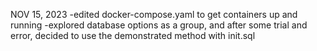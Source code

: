 NOV 15, 2023
    -edited docker-compose.yaml to get containers up and running
    -explored database options as a group, and after some trial and error,
     decided to use the demonstrated method with init.sql
